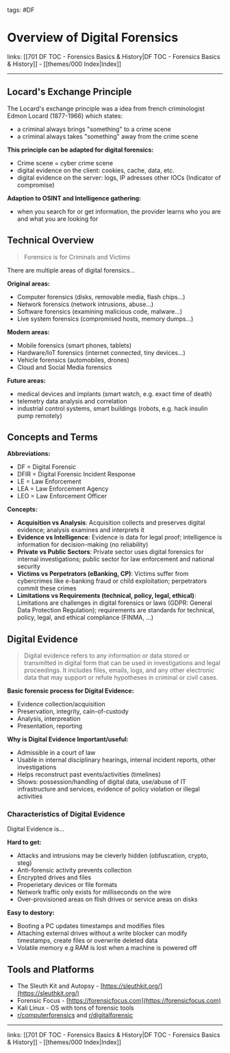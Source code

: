 tags: #DF
 
# Overview of Digital Forensics

links: [[701 DF TOC - Forensics Basics & History|DF TOC - Forensics Basics & History]] - [[themes/000 Index|Index]]

---

## Locard's Exchange Principle

The Locard's exchange principle was a idea from french criminologist Edmon Locard (1877-1966) which states:

- a criminal always brings "something" to a crime scene
- a criminal always takes "something" away from the crime scene

**This principle can be adapted for digital forensics:**

- Crime scene = cyber crime scene
- digital evidence on the client: cookies, cache, data, etc.
- digital evidence on the server: logs, IP adresses other IOCs (Indicator of compromise)

**Adaption to OSINT and Intelligence gathering:**

- when you search for or get information, the provider learns who you are and what you are looking for

## Technical Overview

> Forensics is for Criminals and Victims

There are multiple areas of digital forensics...

**Original areas:**

- Computer forensics (disks, removable media, flash chips...) 
- Network forensics (network intrusions, abuse...)  
- Software forensics (examining malicious code, malware...) 
- Live system forensics (compromised hosts, memory dumps...)

**Modern areas:**

- Mobile forensics (smart phones, tablets)  
- Hardware/IoT forensics (internet connected, tiny devices...) 
- Vehicle forensics (automobiles, drones)  
- Cloud and Social Media forensics

**Future areas:**

- medical devices and implants (smart watch, e.g. exact time of death)
- telemetry data analysis and correlation
- industrial control systems, smart buildings (robots, e.g. hack insulin pump remotely)

## Concepts and Terms

**Abbreviations:**

- DF = Digital Forensic
- DFIR = Digital Forensic Incident Response
- LE = Law Enforcement
- LEA = Law Enforcement Agency
- LEO = Law Enforcement Officer

**Concepts:**

- **Acquisition vs Analysis**: Acquisition collects and preserves digital evidence; analysis examines and interprets it
- **Evidence vs Intelligence**: Evidence is data for legal proof; intelligence is information for decision-making (no reliability)
- **Private vs Public Sectors**: Private sector uses digital forensics for internal investigations; public sector for law enforcement and national security
- **Victims vs Perpetrators (eBanking, CP)**: Victims suffer from cybercrimes like e-banking fraud or child exploitation; perpetrators commit these crimes
- **Limitations vs Requirements (technical, policy, legal, ethical)**: Limitations are challenges in digital forensics or laws (GDPR: General Data Protection Regulation); requirements are standards for technical, policy, legal, and ethical compliance (FINMA, ...)

## Digital Evidence

> Digital evidence refers to any information or data stored or transmitted in digital form that can be used in investigations and legal proceedings. It includes files, emails, logs, and any other electronic data that may support or refute hypotheses in criminal or civil cases.

**Basic forensic process for Digital Evidence:**

- Evidence collection/acquisition
- Preservation, integrity, cain-of-custody
- Analysis, interpreation
- Presentation, reporting

**Why is Digital Evidence Important/useful:**

- Admissible in a court of law
- Usable in internal disciplinary hearings, internal incident reports, other investigations
- Helps reconstruct past events/activities (timelines)
- Shows: possession/handling of digital data, use/abuse of IT infrastructure and services, evidence of policy violation or illegal activities

### Characteristics of Digital Evidence

Digital Evidence is...

**Hard to get:**

- Attacks and intrusions may be cleverly hidden (obfuscation, crypto, steg)
- Anti-forensic activity prevents collection
- Encrypted drives and files
- Properietary devices or file formats
- Network traffic only exists for milliseconds on the wire
- Over-provisioned areas on flish drives or service areas on disks

**Easy to destory:**

- Booting a PC updates timestamps and modifies files
- Attaching external drives without a write blocker can modify timestamps, create files or overwrite deleted data
- Volatile memory e.g RAM is lost when a machine is powered off

## Tools and Platforms

- The Sleuth Kit and Autopsy - [https://sleuthkit.org/](https://sleuthkit.org/)
- Forensic Focus - [https://forensicfocus.com](https://forensicfocus.com)
- Kali Linux - OS with tons of forensic tools
- [r/computerforensics](https://www.reddit.com/r/computerforensics/) and [r/digitalforensic](https://www.reddit.com/r/digitalforensics/)

---

links: [[701 DF TOC - Forensics Basics & History|DF TOC - Forensics Basics & History]] - [[themes/000 Index|Index]]